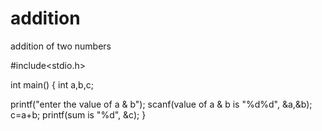 # addition
addition of two numbers

#include<stdio.h>

int main()
{
int a,b,c;

printf("enter the value of a & b");
scanf(value of a & b is "%d%d", &a,&b);
c=a+b;
printf(sum is "%d", &c);
}

